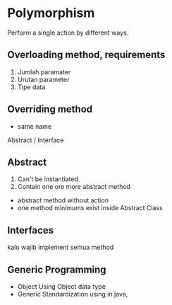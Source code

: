 # Polymorphism

Perform a single action by different ways.
## Overloading method, requirements
1. Jumlah paramater
2. Urutan parameter
3. Tipe data
## Overriding method
- same name


Abstract / Interface

## Abstract
1. Can't be instantiated
2. Contain one ore more abstract method
- abstract method without action
- one method minimums exist inside Abstract Class

## Interfaces
kalo wajib implement semua method


## Generic Programming
- Object
Using Object data type
- Generic
Standardization using <T> in java, <ApaPun>
